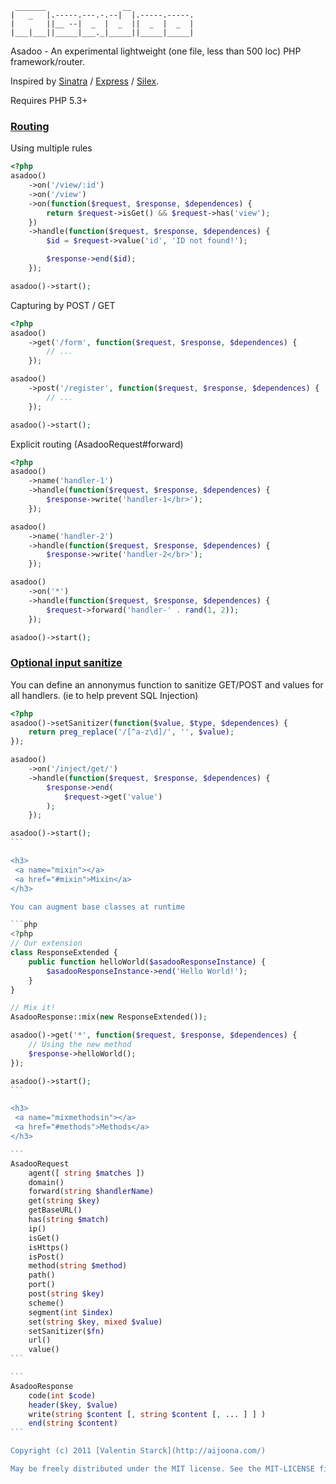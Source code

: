 ```
 _______                 __              
|   _   |.-----.---.-.--|  |.-----.-----.
|       ||__ --|  _  |  _  ||  _  |  _  |
|___|___||_____|___._|_____||_____|_____|
```

Asadoo - An experimental lightweight (one file, less than 500 loc) PHP framework/router.

Inspired by [Sinatra](http://www.sinatrarb.com/ "Sinatra - Ruby") / [Express](http://expressjs.com/ "Express - NodeJS") / [Silex](http://silex.sensiolabs.org/ "Silex PHP").

Requires PHP 5.3+

<h3>
 <a name="routing"></a>
 <a href="#routing">Routing</a>
</h3>

Using multiple rules

```php
<?php
asadoo()
    ->on('/view/:id')
    ->on('/view')
    ->on(function($request, $response, $dependences) {
        return $request->isGet() && $request->has('view');
    })
    ->handle(function($request, $response, $dependences) {
        $id = $request->value('id', 'ID not found!');

        $response->end($id);
    });

asadoo()->start();
```

Capturing by POST / GET

```php
<?php
asadoo()
    ->get('/form', function($request, $response, $dependences) {
        // ...
    });

asadoo()
    ->post('/register', function($request, $response, $dependences) {
        // ...
    });

asadoo()->start();
```

Explicit routing (AsadooRequest#forward)

```php
<?php
asadoo()
    ->name('handler-1')
    ->handle(function($request, $response, $dependences) {
        $response->write('handler-1</br>');
    });

asadoo()
    ->name('handler-2')
    ->handle(function($request, $response, $dependences) {
        $response->write('handler-2</br>');
    });

asadoo()
    ->on('*')
    ->handle(function($request, $response, $dependences) {
        $request->forward('handler-' . rand(1, 2));
    });

asadoo()->start();
```

<h3>
 <a name="sanitize"></a>
 <a href="#sanitize">Optional input sanitize</a>
</h3>

You can define an annonymus function to sanitize GET/POST and values for all handlers. (ie to help prevent SQL Injection)

````php
<?php
asadoo()->setSanitizer(function($value, $type, $dependences) {
    return preg_replace('/[^a-z\d]/', '', $value);
});

asadoo()
    ->on('/inject/get/')
    ->handle(function($request, $response, $dependences) {
        $response->end(
            $request->get('value')
        );
    });

asadoo()->start();
```

<h3>
 <a name="mixin"></a>
 <a href="#mixin">Mixin</a>
</h3>

You can augment base classes at runtime

```php
<?php
// Our extension
class ResponseExtended {
    public function helloWorld($asadooResponseInstance) {
        $asadooResponseInstance->end('Hello World!');
    }
}

// Mix it!
AsadooResponse::mix(new ResponseExtended());

asadoo()->get('*', function($request, $response, $dependences) {
    // Using the new method
    $response->helloWorld();
});

asadoo()->start();
```

<h3>
 <a name="mixmethodsin"></a>
 <a href="#methods">Methods</a>
</h3>

```
AsadooRequest
    agent([ string $matches ])
    domain()
    forward(string $handlerName)
    get(string $key)
    getBaseURL()
    has(string $match)
    ip()
    isGet()
    isHttps()
    isPost()
    method(string $method)
    path()
    port()
    post(string $key)
    scheme()
    segment(int $index)
    set(string $key, mixed $value)
    setSanitizer($fn)
    url()
    value()
```

```
AsadooResponse
    code(int $code)
    header($key, $value)
    write(string $content [, string $content [, ... ] ] )
    end(string $content)
```

Copyright (c) 2011 [Valentin Starck](http://aijoona.com/)

May be freely distributed under the MIT license. See the MIT-LICENSE file.